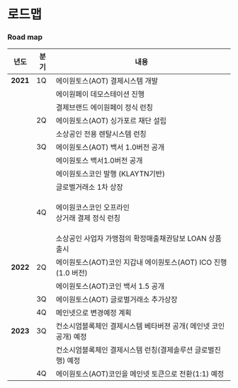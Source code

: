 # 로드맵

### Road map

| 년도       | 분기 | 내용                                         |
| -------- | -- | ------------------------------------------ |
| **2021** | 1Q | 에이원토스(AOT) 결제시스템 개발                        |
|          |    | 에이원페이 데모스테이션 진행                            |
|          |    | 결제브랜드 에이원페이 정식 런칭                          |
|          | 2Q | 에이원토스(AOT) 싱가포르 재단 설립                      |
|          |    | 소상공인 전용 렌탈시스템 런칭                           |
|          | 3Q | 에이원토스(AOT) 백서 1.0버전 공개                     |
|          |    | 에이원토스 백서1.0버전 공개                           |
|          |    | 에이원토스코인 발행 (KLAYTN기반)                      |
|          |    | 글로벌거래소 1차 상장                               |
|          | 4Q | <p>에이원코스코인 오프라인<br>상거래 결제 정식 런칭</p>        |
|          |    | 소상공인 사업자 가맹점의 확정매출채권담보 LOAN 상품출시           |
| **2022** | 2Q | 에이원토스(AOT)코인 지갑내 에이원토스(AOT) ICO 진행(1.0 버전) |
|          |    | 에이원토스(AOT)코인 백서 1.5 공개                     |
|          | 3Q | 에이원토스(AOT) 글로벌거래소 추가상장                     |
|          | 4Q | 메인넷으로 변경예정 계획                              |
| **2023** | 3Q | 컨소시엄블록체인 결제시스템 베타버젼 공개( 메인넷 코인공개) 예정       |
|          |    | 컨소시엄블록체인 결제시스템 런칭(결제솔루션 글로벌진행) 예정          |
|          | 4Q | 에이원토스(AOT)코인을 메인넷 토큰으로 전환(1:1) 예정          |
